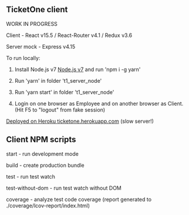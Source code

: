 ## TicketOne client

WORK IN PROGRESS

Client - React v15.5 / React-Router v4.1 / Redux v3.6

Server mock - Express v4.15

To run locally:

1. Install Node.js v7 [Node.js v7](https://nodejs.org/en/) and run 'npm i -g yarn'

2. Run 'yarn' in folder 't1_server_node'

3. Run 'yarn start' in folder 't1_server_node'

4. Login on one browser as Employee and on another browser as Client. (Hit F5 to "logout" from fake session)

[Deployed on Heroku ticketone.herokuapp.com](https://ticketone.herokuapp.com) (slow server!)

## Client NPM scripts

start - run development mode

build - create production bundle

test - run test watch

test-without-dom - run test watch without DOM

coverage - analyze test code coverage (report generated to ./coverage/lcov-report/index.html)
